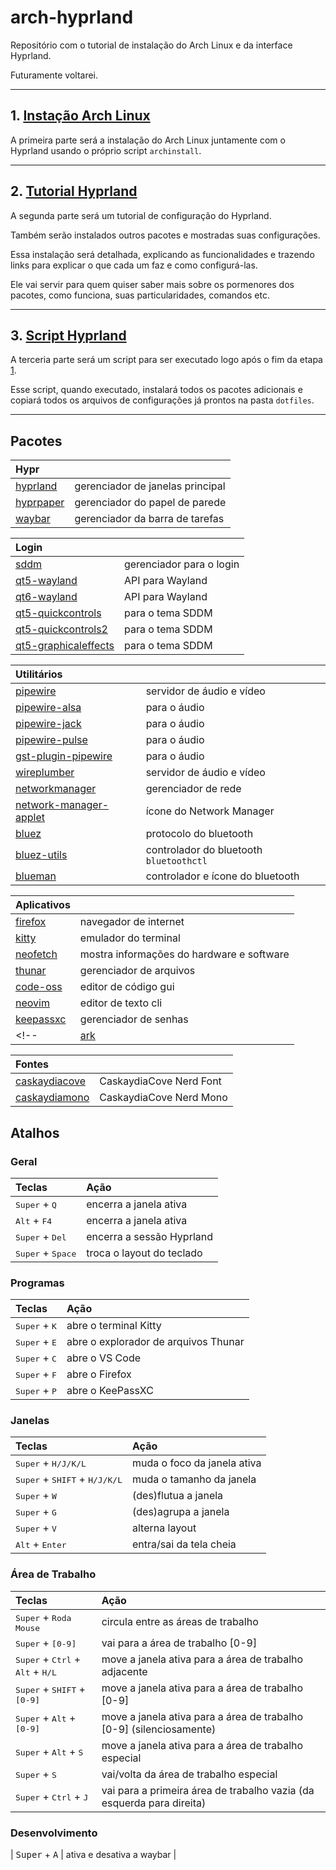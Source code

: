 # arch-hyprland #

Repositório com o tutorial de instalação do Arch Linux e da interface Hyprland.

Futuramente voltarei.

- - - -
## 1. [Instação Arch Linux](instalacao.md) ##
A primeira parte será a instalação do Arch Linux juntamente com o Hyprland usando o próprio script `archinstall`.

- - - -
## 2. [Tutorial Hyprland](tutorial.md) ##
A segunda parte será um tutorial de configuração do Hyprland.

Também serão instalados outros pacotes e mostradas suas configurações.

Essa instalação será detalhada, explicando as funcionalidades e trazendo links para explicar o que cada um faz e como configurá-las.

Ele vai servir para quem quiser saber mais sobre os pormenores dos pacotes, como funciona, suas particularidades, comandos etc.

- - - -
## 3. [Script Hyprland](script.md) ##
A terceria parte será um script para ser executado logo após o fim da etapa [1](#1-instação-arch-linux).

Esse script, quando executado, instalará todos os pacotes adicionais e copiará todos os arquivos de configurações já prontos na pasta `dotfiles`.

- - - -
## Pacotes ##

| Hypr ||
| :---- | :---- |
| [hyprland](https://hyprland.org) | gerenciador de janelas principal |
| [hyprpaper](https://github.com/hyprwm/hyprpaper) | gerenciador do papel de parede |
| [waybar](https://github.com/Alexays/Waybar) | gerenciador da barra de tarefas |

| Login ||
| :---- | :---- |
| [sddm](https://wiki.archlinux.org/title/SDDM) | gerenciador para o login |
| [qt5-wayland](https://archlinux.org/packages/extra/x86_64/qt5-wayland) | API para Wayland |
| [qt6-wayland](https://archlinux.org/packages/extra/x86_64/qt6-wayland) | API para Wayland |
| [qt5-quickcontrols](https://archlinux.org/packages/extra/x86_64/qt5-quickcontrols) | para o tema SDDM |
| [qt5-quickcontrols2](https://archlinux.org/packages/extra/x86_64/qt5-quickcontrols2) | para o tema SDDM |
| [qt5-graphicaleffects](https://archlinux.org/packages/extra/x86_64/qt5-graphicaleffects) | para o tema SDDM |

| Utilitários ||
| :---- | :---- |
| [pipewire](https://docs.pipewire.org) | servidor de áudio e vídeo |
| [pipewire-alsa](https://wiki.archlinux.org/title/PipeWire#ALSA_clients) | para o áudio |
| [pipewire-jack](https://wiki.archlinux.org/title/PipeWire#JACK_clients) | para o áudio |
| [pipewire-pulse](https://wiki.archlinux.org/title/PipeWire#PulseAudio_clients) | para o áudio |
| [gst-plugin-pipewire](https://archlinux.org/packages/extra/x86_64/gst-plugin-pipewire) | para o áudio |
| [wireplumber](https://wiki.archlinux.org/title/WirePlumber) | servidor de áudio e vídeo |
| [networkmanager](https://wiki.archlinux.org/title/NetworkManager) | gerenciador de rede |
| [network-manager-applet](https://wiki.archlinux.org/title/NetworkManager#Additional_interfaces) | ícone do Network Manager |
| [bluez](https://wiki.archlinux.org/title/bluetooth#Installation) | protocolo do bluetooth |
| [bluez-utils](https://wiki.archlinux.org/title/bluetooth#Installation) | controlador do bluetooth `bluetoothctl` |
| [blueman](https://wiki.archlinux.org/title/Blueman) | controlador e ícone do bluetooth |

| Aplicativos ||
| :---- | :---- |
| [firefox](https://www.mozilla.org/pt-BR/firefox/new) | navegador de internet |
| [kitty](https://sw.kovidgoyal.net/kitty) | emulador do terminal |
| [neofetch](https://github.com/dylanaraps/neofetch) | mostra informações do hardware e software |
| [thunar](https://docs.xfce.org/xfce/thunar/start) | gerenciador de arquivos |
| [code-oss](https://wiki.archlinux.org/title/Visual_Studio_Code) | editor de código gui |
| [neovim](https://neovim.io) | editor de texto cli |
| [keepassxc](https://keepassxc.org) | gerenciador de senhas |
<!-- | [ark](https://apps.kde.org/ark) | gerenciador de arquivos compactados do kde | -->

| Fontes ||
| :---- | :---- |
| [caskaydiacove](https://www.nerdfonts.com/font-downloads) | CaskaydiaCove Nerd Font |
| [caskaydiamono](https://www.nerdfonts.com/font-downloads) | CaskaydiaCove Nerd Mono |

## Atalhos ##

### Geral ###
| Teclas | Ação |
| :---- | :---- |
| <kbd>Super</kbd> + <kbd>Q</kbd> | encerra a janela ativa |
| <kbd>Alt</kbd> + <kbd>F4</kbd> | encerra a janela ativa |
| <kbd>Super</kbd> + <kbd>Del</kbd> | encerra a sessão Hyprland |
| <kbd>Super</kbd> + <kbd>Space</kbd> | troca o layout do teclado |

### Programas ###
| Teclas | Ação |
| :---- | :---- |
| <kbd>Super</kbd> + <kbd>K</kbd> | abre o terminal Kitty |
| <kbd>Super</kbd> + <kbd>E</kbd> | abre o explorador de arquivos Thunar |
| <kbd>Super</kbd> + <kbd>C</kbd> | abre o VS Code |
| <kbd>Super</kbd> + <kbd>F</kbd> | abre o Firefox |
| <kbd>Super</kbd> + <kbd>P</kbd> | abre o KeePassXC |

### Janelas ###
| Teclas | Ação |
| :---- | :---- |
| <kbd>Super</kbd> + <kbd>H/J/K/L</kbd> | muda o foco da janela ativa |
| <kbd>Super</kbd> + <kbd>SHIFT</kbd> + <kbd>H/J/K/L</kbd> | muda o tamanho da janela |
| <kbd>Super</kbd> + <kbd>W</kbd> | (des)flutua a janela |
| <kbd>Super</kbd> + <kbd>G</kbd> | (des)agrupa a janela |
| <kbd>Super</kbd> + <kbd>V</kbd> | alterna layout |
| <kbd>Alt</kbd> + <kbd>Enter</kbd> | entra/sai da tela cheia |

### Área de Trabalho ###
| Teclas | Ação |
| :---- | :---- |
| <kbd>Super</kbd> + <kbd>Roda Mouse</kbd> | circula entre as áreas de trabalho |
| <kbd>Super</kbd> + <kbd>[0-9]</kbd> | vai para a área de trabalho [0-9] |
| <kbd>Super</kbd> + <kbd>Ctrl</kbd> + <kbd>Alt</kbd> + <kbd>H/L</kbd> | move a janela ativa para a área de trabalho adjacente |
| <kbd>Super</kbd> + <kbd>SHIFT</kbd> + <kbd>[0-9]</kbd> | move a janela ativa para a área de trabalho [0-9] |
| <kbd>Super</kbd> + <kbd>Alt</kbd> + <kbd>[0-9]</kbd> | move a janela ativa para a área de trabalho [0-9] (silenciosamente) |
| <kbd>Super</kbd> + <kbd>Alt</kbd> + <kbd>S</kbd> | move a janela ativa para a área de trabalho especial |
| <kbd>Super</kbd> + <kbd>S</kbd> | vai/volta da área de trabalho especial |
| <kbd>Super</kbd> + <kbd>Ctrl</kbd> + <kbd>J</kbd> | vai para a primeira área de trabalho vazia (da esquerda para direita) |

### Desenvolvimento ###
| <kbd>Super</kbd> + <kbd>A</kbd> | ativa e desativa a waybar |
